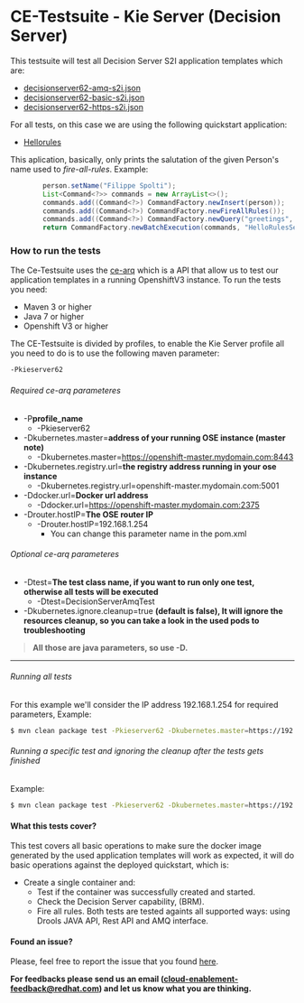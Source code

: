 # CE-Testsuite - Kie Server (Decision Server)

This testsuite will test all Decision Server S2I application templates which are:
 
  -  [decisionserver62-amq-s2i.json](https://github.com/jboss-openshift/application-templates/blob/master/decisionserver/decisionserver62-amq-s2i.json)
  -  [decisionserver62-basic-s2i.json](https://github.com/jboss-openshift/application-templates/blob/master/decisionserver/decisionserver62-basic-s2i.json)
  -  [decisionserver62-https-s2i.json](https://github.com/jboss-openshift/application-templates/blob/master/decisionserver/decisionserver62-https-s2i.json)

For all tests, on this case we are using the following quickstart application:

  - [Hellorules](https://github.com/jboss-openshift/openshift-quickstarts/tree/master/decisionserver/hellorules)

This aplication, basically, only prints the salutation of the given Person's name used to *fire-all-rules*. Example:
```java
        person.setName("Filippe Spolti");
        List<Command<?>> commands = new ArrayList<>();
        commands.add((Command<?>) CommandFactory.newInsert(person));
        commands.add((Command<?>) CommandFactory.newFireAllRules());
        commands.add((Command<?>) CommandFactory.newQuery("greetings", "get greeting"));
        return CommandFactory.newBatchExecution(commands, "HelloRulesSession");
```

### How to run the tests
The Ce-Testsuite uses the [ce-arq](https://github.com/jboss-openshift/ce-arq) which is a API that allow us to test our application templates in a running OpenshiftV3 instance. To run the tests you need:
  - Maven 3 or higher
  - Java 7 or higher
  - Openshift V3 or higher
 
The CE-Testsuite is divided by profiles, to enable the Kie Server profile all you need to do is to use the following maven parameter:
```sh
-Pkieserver62
```
###### Required ce-arq parameteres
  - -P**profile_name**
    - -Pkieserver62
  - -Dkubernetes.master=**address of your running OSE instance (master note)**
    - -Dkubernetes.master=https://openshift-master.mydomain.com:8443
  - -Dkubernetes.registry.url=**the registry address running in your ose instance**
    - -Dkubernetes.registry.url=openshift-master.mydomain.com:5001
  - -Ddocker.url=**Docker url address**
    - -Ddocker.url=https://openshift-master.mydomain.com:2375
  - -Drouter.hostIP=**The OSE router IP**
    - -Drouter.hostIP=192.168.1.254
      - You can change this parameter name in the pom.xml

###### Optional ce-arq parameteres
  - -Dtest=**The test class name, if you want to run only one test, otherwise all tests will be executed**
    - -Dtest=DecisionServerAmqTest
  - -Dkubernetes.ignore.cleanup=true **(default is false), It will ignore the resources cleanup, so you can take a look in the used pods to troubleshooting**

> **All those are java parameters, so use -D.**
___

###### Running all tests
For this example we'll consider the IP address 192.168.1.254 for required parameters, Example:
```sh
$ mvn clean package test -Pkieserver62 -Dkubernetes.master=https://192.168.1.254:8443 -Dkubernetes.registry.url=192.168.1.254:5001 -Ddocker.url=http://192.168.1.254:2375 -Drouter.hostIP=192.168.1.254
```
###### Running a specific test and ignoring the cleanup after the tests gets finished
Example:
```sh
$ mvn clean package test -Pkieserver62 -Dkubernetes.master=https://192.168.1.254:8443 -Dkubernetes.registry.url=192.168.1.254:5001 -Ddocker.url=http://192.168.1.254:2375 -Drouter.hostIP=192.168.1.254 -Dtest=DecisionServerAmqTest -Dkubernetes.ignore.cleanup=true
```

#### What this tests cover?
This test covers all basic operations to make sure the docker image generated by the used application templates will work as expected, it will do basic operations against the deployed quickstart, which is:

  - Create a single container and:
    - Test if the container was successfully created and started.
    - Check the Decision Server capability, (BRM).
    - Fire all rules.
Both tests are tested againts all supported ways: using Drools JAVA API, Rest API and AMQ interface.

#### Found an issue?
Please, feel free to report the issue that you found [here](https://github.com/jboss-openshift/ce-testsuite/issues/new).

__For feedbacks please send us an email (cloud-enablement-feedback@redhat.com) and let us know what you are thinking.__ 
